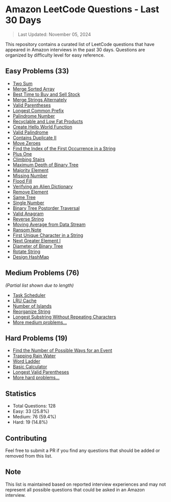 # Amazon LeetCode Questions - Last 30 Days

> Last Updated: November 05, 2024

This repository contains a curated list of LeetCode questions that have appeared in Amazon interviews in the past 30 days. Questions are organized by difficulty level for easy reference.

## Easy Problems (33)
- [Two Sum](https://leetcode.com/problems/two-sum/)
- [Merge Sorted Array](https://leetcode.com/problems/merge-sorted-array/)
- [Best Time to Buy and Sell Stock](https://leetcode.com/problems/best-time-to-buy-and-sell-stock/)
- [Merge Strings Alternately](https://leetcode.com/problems/merge-strings-alternately/)
- [Valid Parentheses](https://leetcode.com/problems/valid-parentheses/)
- [Longest Common Prefix](https://leetcode.com/problems/longest-common-prefix/)
- [Palindrome Number](https://leetcode.com/problems/palindrome-number/)
- [Recyclable and Low Fat Products](https://leetcode.com/problems/recyclable-and-low-fat-products/)
- [Create Hello World Function](https://leetcode.com/problems/create-hello-world-function/)
- [Valid Palindrome](https://leetcode.com/problems/valid-palindrome/)
- [Contains Duplicate II](https://leetcode.com/problems/contains-duplicate-ii/)
- [Move Zeroes](https://leetcode.com/problems/move-zeroes/)
- [Find the Index of the First Occurrence in a String](https://leetcode.com/problems/find-the-index-of-the-first-occurrence-in-a-string/)
- [Plus One](https://leetcode.com/problems/plus-one/)
- [Climbing Stairs](https://leetcode.com/problems/climbing-stairs/)
- [Maximum Depth of Binary Tree](https://leetcode.com/problems/maximum-depth-of-binary-tree/)
- [Majority Element](https://leetcode.com/problems/majority-element/)
- [Missing Number](https://leetcode.com/problems/missing-number/)
- [Flood Fill](https://leetcode.com/problems/flood-fill/)
- [Verifying an Alien Dictionary](https://leetcode.com/problems/verifying-an-alien-dictionary/)
- [Remove Element](https://leetcode.com/problems/remove-element/)
- [Same Tree](https://leetcode.com/problems/same-tree/)
- [Single Number](https://leetcode.com/problems/single-number/)
- [Binary Tree Postorder Traversal](https://leetcode.com/problems/binary-tree-postorder-traversal/)
- [Valid Anagram](https://leetcode.com/problems/valid-anagram/)
- [Reverse String](https://leetcode.com/problems/reverse-string/)
- [Moving Average from Data Stream](https://leetcode.com/problems/moving-average-from-data-stream/)
- [Ransom Note](https://leetcode.com/problems/ransom-note/)
- [First Unique Character in a String](https://leetcode.com/problems/first-unique-character-in-a-string/)
- [Next Greater Element I](https://leetcode.com/problems/next-greater-element-i/)
- [Diameter of Binary Tree](https://leetcode.com/problems/diameter-of-binary-tree/)
- [Rotate String](https://leetcode.com/problems/rotate-string/)
- [Design HashMap](https://leetcode.com/problems/design-hashmap/)

## Medium Problems (76)
*(Partial list shown due to length)*
- [Task Scheduler](https://leetcode.com/problems/task-scheduler/)
- [LRU Cache](https://leetcode.com/problems/lru-cache/)
- [Number of Islands](https://leetcode.com/problems/number-of-islands/)
- [Reorganize String](https://leetcode.com/problems/reorganize-string/)
- [Longest Substring Without Repeating Characters](https://leetcode.com/problems/longest-substring-without-repeating-characters/)
- [More medium problems...](https://leetcode.com/problemset/all/?difficulty=MEDIUM)

## Hard Problems (19)
- [Find the Number of Possible Ways for an Event](https://leetcode.com/problems/find-the-number-of-possible-ways-for-an-event/)
- [Trapping Rain Water](https://leetcode.com/problems/trapping-rain-water/)
- [Word Ladder](https://leetcode.com/problems/word-ladder/)
- [Basic Calculator](https://leetcode.com/problems/basic-calculator/)
- [Longest Valid Parentheses](https://leetcode.com/problems/longest-valid-parentheses/)
- [More hard problems...](https://leetcode.com/problemset/all/?difficulty=HARD)

## Statistics
- Total Questions: 128
- Easy: 33 (25.8%)
- Medium: 76 (59.4%)
- Hard: 19 (14.8%)

## Contributing
Feel free to submit a PR if you find any questions that should be added or removed from this list.

## Note
This list is maintained based on reported interview experiences and may not represent all possible questions that could be asked in an Amazon interview.
